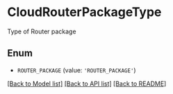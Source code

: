 # CloudRouterPackageType

Type of Router package

## Enum

* `ROUTER_PACKAGE` (value: `'ROUTER_PACKAGE'`)

[[Back to Model list]](../README.md#documentation-for-models) [[Back to API list]](../README.md#documentation-for-api-endpoints) [[Back to README]](../README.md)


